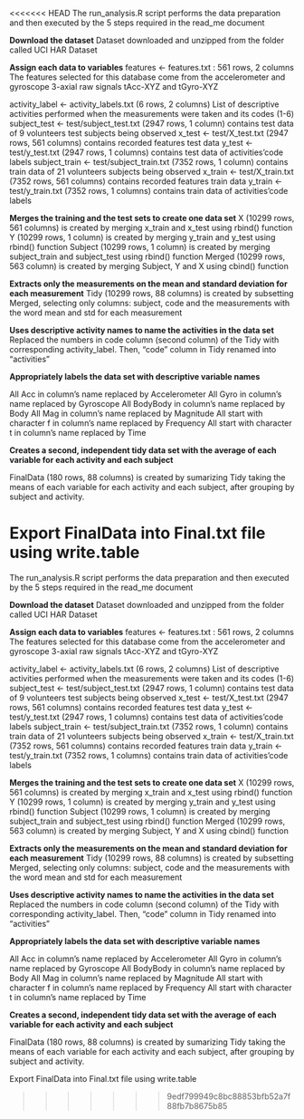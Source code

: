 <<<<<<< HEAD
The run\_analysis.R script performs the data preparation and then
executed by the 5 steps required in the read\_me document

**Download the dataset** Dataset downloaded and unzipped from the folder
called UCI HAR Dataset

**Assign each data to variables** features &lt;- features.txt : 561
rows, 2 columns The features selected for this database come from the
accelerometer and gyroscope 3-axial raw signals tAcc-XYZ and tGyro-XYZ

activity\_label &lt;- activity\_labels.txt (6 rows, 2 columns) List of
descriptive activities performed when the measurements were taken and
its codes (1-6) subject\_test &lt;- test/subject\_test.txt (2947 rows, 1
column) contains test data of 9 volunteers test subjects being observed
x\_test &lt;- test/X\_test.txt (2947 rows, 561 columns) contains
recorded features test data y\_test &lt;- test/y\_test.txt (2947 rows, 1
columns) contains test data of activities’code labels subject\_train
&lt;- test/subject\_train.txt (7352 rows, 1 column) contains train data
of 21 volunteers subjects being observed x\_train &lt;-
test/X\_train.txt (7352 rows, 561 columns) contains recorded features
train data y\_train &lt;- test/y\_train.txt (7352 rows, 1 columns)
contains train data of activities’code labels

**Merges the training and the test sets to create one data set** X
(10299 rows, 561 columns) is created by merging x\_train and x\_test
using rbind() function Y (10299 rows, 1 column) is created by merging
y\_train and y\_test using rbind() function Subject (10299 rows, 1
column) is created by merging subject\_train and subject\_test using
rbind() function Merged (10299 rows, 563 column) is created by merging
Subject, Y and X using cbind() function

**Extracts only the measurements on the mean and standard deviation for
each measurement** Tidy (10299 rows, 88 columns) is created by
subsetting Merged, selecting only columns: subject, code and the
measurements with the word mean and std for each measurement

**Uses descriptive activity names to name the activities in the data
set** Replaced the numbers in code column (second column) of the Tidy
with corresponding activity\_label. Then, “code” column in Tidy renamed
into “activities”

**Appropriately labels the data set with descriptive variable names**

All Acc in column’s name replaced by Accelerometer All Gyro in column’s
name replaced by Gyroscope All BodyBody in column’s name replaced by
Body All Mag in column’s name replaced by Magnitude All start with
character f in column’s name replaced by Frequency All start with
character t in column’s name replaced by Time

**Creates a second, independent tidy data set with the average of each
variable for each activity and each subject**

FinalData (180 rows, 88 columns) is created by sumarizing Tidy taking
the means of each variable for each activity and each subject, after
grouping by subject and activity.

Export FinalData into Final.txt file using write.table
=======
The run_analysis.R script performs the data preparation and then
executed by the 5 steps required in the read_me document

**Download the dataset** Dataset downloaded and unzipped from the folder
called UCI HAR Dataset

**Assign each data to variables** features &lt;- features.txt : 561
rows, 2 columns The features selected for this database come from the
accelerometer and gyroscope 3-axial raw signals tAcc-XYZ and tGyro-XYZ

activity_label &lt;- activity_labels.txt (6 rows, 2 columns) List of
descriptive activities performed when the measurements were taken and
its codes (1-6) subject_test &lt;- test/subject_test.txt (2947 rows, 1
column) contains test data of 9 volunteers test subjects being observed
x_test &lt;- test/X_test.txt (2947 rows, 561 columns) contains
recorded features test data y_test &lt;- test/y_test.txt (2947 rows, 1
columns) contains test data of activities’code labels subject\_train
&lt;- test/subject_train.txt (7352 rows, 1 column) contains train data
of 21 volunteers subjects being observed x_train &lt;-
test/X_train.txt (7352 rows, 561 columns) contains recorded features
train data y_train &lt;- test/y_train.txt (7352 rows, 1 columns)
contains train data of activities’code labels

**Merges the training and the test sets to create one data set** X
(10299 rows, 561 columns) is created by merging x_train and x_test
using rbind() function Y (10299 rows, 1 column) is created by merging
y_train and y_test using rbind() function Subject (10299 rows, 1
column) is created by merging subject_train and subject_test using
rbind() function Merged (10299 rows, 563 column) is created by merging
Subject, Y and X using cbind() function

**Extracts only the measurements on the mean and standard deviation for
each measurement** Tidy (10299 rows, 88 columns) is created by
subsetting Merged, selecting only columns: subject, code and the
measurements with the word mean and std for each measurement

**Uses descriptive activity names to name the activities in the data
set** Replaced the numbers in code column (second column) of the Tidy
with corresponding activity_label. Then, “code” column in Tidy renamed
into “activities”

**Appropriately labels the data set with descriptive variable names**

All Acc in column’s name replaced by Accelerometer All Gyro in column’s
name replaced by Gyroscope All BodyBody in column’s name replaced by
Body All Mag in column’s name replaced by Magnitude All start with
character f in column’s name replaced by Frequency All start with
character t in column’s name replaced by Time

**Creates a second, independent tidy data set with the average of each
variable for each activity and each subject**

FinalData (180 rows, 88 columns) is created by sumarizing Tidy taking
the means of each variable for each activity and each subject, after
grouping by subject and activity.

Export FinalData into Final.txt file using write.table
>>>>>>> 9edf799949c8bc88853bfb52a7f88fb7b8675b85
